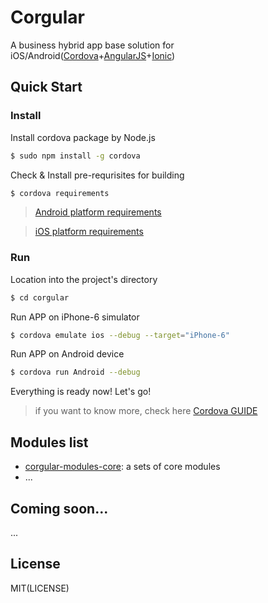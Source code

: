 # Corgular

A business hybrid app base solution for iOS/Android([Cordova][cordova-url]+[AngularJS][angularjs-url]+[Ionic][ionic-url]) 

## Quick Start

### Install

Install cordova package by Node.js

```bash
$ sudo npm install -g cordova
```

Check & Install pre-requrisites for building

```bash
$ cordova requirements
```

> [Android platform requirements](https://cordova.apache.org/docs/en/latest/guide/platforms/android/index.html#requirements-and-support)

> [iOS platform requirements](https://cordova.apache.org/docs/en/latest/guide/platforms/ios/index.html#requirements-and-support)

### Run

Location into the project's directory

```bash
$ cd corgular
```

Run APP on iPhone-6 simulator

```bash
$ cordova emulate ios --debug --target="iPhone-6"
```

Run APP on Android device

```bash
$ cordova run Android --debug
```

Everything is ready now! Let's go!

> if you want to know more, check here [Cordova GUIDE](https://cordova.apache.org/docs/en/latest/guide/cli/index.html#build-the-app)

## Modules list

* [corgular-modules-core][corgular-modules-core]: a sets of core modules
* ...

## Coming soon...

...

## License

MIT(LICENSE)

[cordova-url]: https://cordova.apache.org
[angularjs-url]: https://angularjs.org
[ionic-url]: http://ionicframework.com
[corgular-modules-core]: https://github.com/meicj/corgular-modules-core